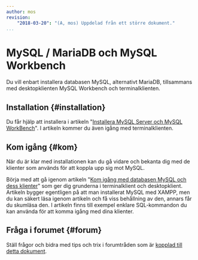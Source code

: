 ```yaml
---
author: mos
revision:
    "2018-03-20": "(A, mos) Uppdelad från ett större dokument."
...
```

MySQL / MariaDB och MySQL Workbench
==================================

Du vill enbart installera databasen MySQL, alternativt MariaDB, tillsammans med desktopklienten MySQL Workbench och terminalklienten.



Installation {#installation}
----------------------------------

 Du får hjälp att installera i artikeln "[Installera MySQL Server och MySQL WorkBench](kunskap/installera-mysql-server-och-mysql-workbench)". I artikeln kommer du även igång med terminalklienten.



Kom igång {#kom}
----------------------------------

När du är klar med installationen kan du gå vidare och bekanta dig med de klienter som används för att koppla upp sig mot MySQL.

Börja med att gå igenom artikeln "[Kom igång med databasen MySQL och dess klienter](kunskap/kom-igang-med-databasen-mysql-och-dess-klienter)" som ger dig grunderna i terminalklient och desktopklient. Artikeln bygger egentligen på att man installerat MySQL med XAMPP, men du kan säkert läsa igenom artikeln och få viss behållning av den, annars får du skumläsa den. I artikeln finns till exempel enklare SQL-kommandon du kan använda för att komma igång med dina klienter.

<!--
TODO egen artikel som hjälper igång med klienter, utan koppling till XAMPP
-->



Fråga i forumet {#forum}
----------------------------------

Ställ frågor och bidra med tips och trix i forumtråden som är [kopplad till detta dokument](t/7370).
